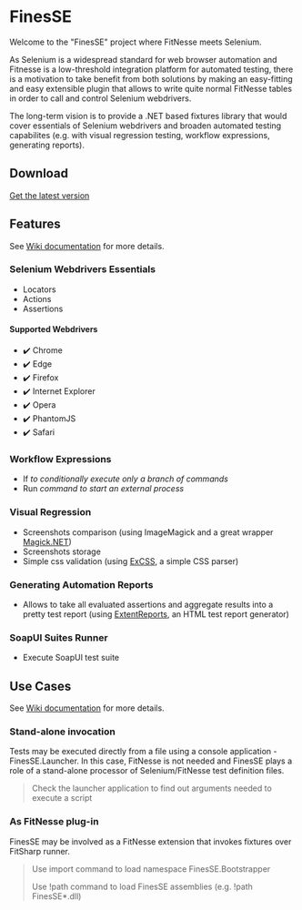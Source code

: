 # FinesSE

Welcome to the "FinesSE" project where FitNesse meets Selenium. 

As Selenium is a widespread standard for web browser automation and Fitnesse is a low-threshold integration platform for automated testing, there is a motivation to take benefit from both solutions by making an easy-fitting and easy extensible plugin that allows to write quite normal FitNesse tables in order to call and control Selenium webdrivers. 

The long-term vision is to provide a .NET based fixtures library that would cover essentials of Selenium webdrivers and broaden automated testing capabilites (e.g. with visual regression testing, workflow expressions, generating reports). 

## Download

[Get the latest version](https://github.com/MirekVales/FinesSE/releases)

## Features

See [Wiki documentation](https://github.com/MirekVales/FinesSE/wiki) for more details.

### Selenium Webdrivers Essentials
- Locators
- Actions
- Assertions

#### Supported Webdrivers

- ✔️ Chrome
- ✔️ Edge
- ✔️ Firefox
- ✔️ Internet Explorer
- ✔️ Opera
- ✔️ PhantomJS
- ✔️ Safari

### Workflow Expressions
- If *to conditionally execute only a branch of commands* 
- Run *command to start an external process*

### Visual Regression
- Screenshots comparison (using ImageMagick and a great wrapper [Magick.NET](https://github.com/dlemstra/Magick.NET))
- Screenshots storage
- Simple css validation (using [ExCSS](https://github.com/TylerBrinks/ExCSS), a simple CSS parser)

### Generating Automation Reports
- Allows to take all evaluated assertions and aggregate results into a pretty test report (using [ExtentReports](https://github.com/anshooarora/extentreports-csharp), an HTML test report generator)  

### SoapUI Suites Runner
- Execute SoapUI test suite

## Use Cases

See [Wiki documentation](https://github.com/MirekVales/FinesSE/wiki) for more details.

### Stand-alone invocation
Tests may be executed directly from a file using a console application - FinesSE.Launcher. In this case, FitNesse is not needed and FinesSE plays a role of a stand-alone processor of Selenium/FitNesse test definition files.   
> Check the launcher application to find out arguments needed to execute a script

### As FitNesse plug-in
FinesSE may be involved as a FitNesse extension that invokes fixtures over FitSharp runner. 
> Use import command to load namespace FinesSE.Bootstrapper
>
> Use !path command to load FinesSE assemblies (e.g. !path FinesSE\*.dll)
